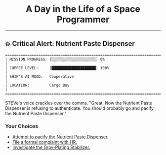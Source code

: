 <h1 align="center">A Day in the Life of a Space Programmer</h1>

---

<h2 id="node-10">💥 Critical Alert: Nutrient Paste Dispenser</h2>

```
========================================================================
| MISSION PROGRESS: [░░░░░░░░░░░░░░░░░░░░] 0%                                  |
| COFFEE LEVEL:     [████████████████████] 100%                                |
| SHIP'S AI MOOD:   Cooperative                                                |
| LOCATION:         Cargo Bay                                                  |
========================================================================
```

STEVe's voice crackles over the comms. "Great. Now the Nutrient Paste Dispenser is refusing to authenticate. You should probably go and pacify the Nutrient Paste Dispenser."



### Your Choices

*   [Attempt to pacify the Nutrient Paste Dispenser.](./README-0014.md)
*   [File a formal complaint with HR.](./README-0020.md)
*   [Investigate the Grav-Plating Stabilizer.](./README-0014.md)
